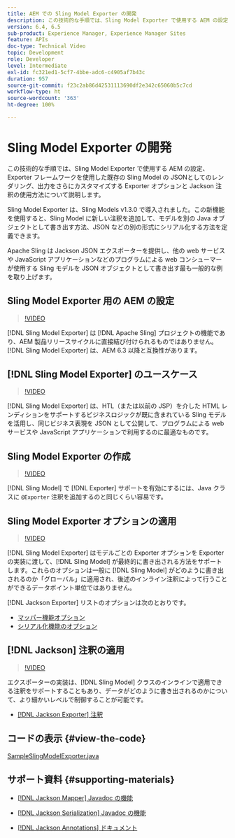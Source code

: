 ```yaml
---
title: AEM での Sling Model Exporter の開発
description: この技術的な手順では、Sling Model Exporter で使用する AEM の設定、Exporter フレームワークを使用した既存の Sling Model の JSONとしてのレンダリング、出力をさらにカスタマイズする Exporter オプションと Jackson 注釈の使用方法について説明します。
version: 6.4, 6.5
sub-product: Experience Manager, Experience Manager Sites
feature: APIs
doc-type: Technical Video
topic: Development
role: Developer
level: Intermediate
exl-id: fc321ed1-5cf7-4bbe-adc6-c4905af7b43c
duration: 957
source-git-commit: f23c2ab86d42531113690df2e342c65060b5c7cd
workflow-type: ht
source-wordcount: '363'
ht-degree: 100%

---
```


# Sling Model Exporter の開発

この技術的な手順では、Sling Model Exporter で使用する AEM の設定、Exporter フレームワークを使用した既存の Sling Model の JSONとしてのレンダリング、出力をさらにカスタマイズする Exporter オプションと Jackson 注釈の使用方法について説明します。

Sling Model Exporter は、Sling Models v1.3.0 で導入されました。この新機能を使用すると、Sling Model に新しい注釈を追加して、モデルを別の Java オブジェクトとして書き出す方法、JSON などの別の形式にシリアル化する方法を定義できます。

Apache Sling は Jackson JSON エクスポーターを提供し、他の web サービスや JavaScript アプリケーションなどのプログラムによる web コンシューマーが使用する Sling モデルを JSON オブジェクトとして書き出す最も一般的な例を取り上げます。

## Sling Model Exporter 用の AEM の設定

>[!VIDEO](https://video.tv.adobe.com/v/16862?quality=12&learn=on)

[!DNL Sling Model Exporter] は [!DNL Apache Sling] プロジェクトの機能であり、AEM 製品リリースサイクルに直接結び付けられるものではありません。[!DNL Sling Model Exporter] は、AEM 6.3 以降と互換性があります。

## [!DNL Sling Model Exporter] のユースケース

>[!VIDEO](https://video.tv.adobe.com/v/16863?quality=12&learn=on)

[!DNL Sling Model Exporter] は、HTL（または以前の JSP）を介した HTML レンディションをサポートするビジネスロジックが既に含まれている Sling モデルを活用し、同じビジネス表現を JSON として公開して、プログラムによる web サービスや JavaScript アプリケーションで利用するのに最適なものです。

## Sling Model Exporter の作成

>[!VIDEO](https://video.tv.adobe.com/v/16864?quality=12&learn=on)

[!DNL Sling Model] で [!DNL Exporter] サポートを有効にするには、Java クラスに `@Exporter` 注釈を追加するのと同じくらい容易です。

## Sling Model Exporter オプションの適用

>[!VIDEO](https://video.tv.adobe.com/v/16865?quality=12&learn=on)

[!DNL Sling Model Exporter] はモデルごとの Exporter オプションを Exporter の実装に渡して、[!DNL Sling Model] が最終的に書き出される方法をサポートします。これらのオプションは一般に [!DNL Sling Model] がどのように書き出されるのか「グローバル」に適用され、後述のインライン注釈によって行うことができるデータポイント単位ではありません。

[!DNL Jackson Exporter] リストのオプションは次のとおりです。

* [マッパー機能オプション](https://static.javadoc.io/com.fasterxml.jackson.core/jackson-databind/2.8.5/com/fasterxml/jackson/databind/MapperFeature.html)
* [シリアル化機能のオプション](https://static.javadoc.io/com.fasterxml.jackson.core/jackson-databind/2.8.5/com/fasterxml/jackson/databind/SerializationFeature.html)

## [!DNL Jackson] 注釈の適用

>[!VIDEO](https://video.tv.adobe.com/v/16866?quality=12&learn=on)

エクスポーターの実装は、[!DNL Sling Model] クラスのインラインで適用できる注釈をサポートすることもあり、データがどのように書き出されるのかについて、より細かいレベルで制御することが可能です。

* [[!DNL Jackson Exporter] 注釈](https://github.com/FasterXML/jackson-annotations/wiki/Jackson-Annotations)

## コードの表示 {#view-the-code}

[SampleSlingModelExporter.java](https://github.com/Adobe-Consulting-Services/acs-aem-samples/blob/master/core/src/main/java/com/adobe/acs/samples/models/SampleSlingModelExporter.java)

## サポート資料 {#supporting-materials}

* [[!DNL Jackson Mapper] Javadoc の機能](https://static.javadoc.io/com.fasterxml.jackson.core/jackson-databind/2.8.5/com/fasterxml/jackson/databind/MapperFeature.html)
* [[!DNL Jackson Serialization] Javadoc の機能](https://static.javadoc.io/com.fasterxml.jackson.core/jackson-databind/2.8.5/com/fasterxml/jackson/databind/SerializationFeature.html)

* [[!DNL Jackson Annotations] ドキュメント](https://github.com/FasterXML/jackson-annotations/wiki/Jackson-Annotations)
